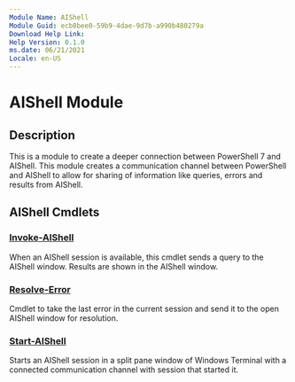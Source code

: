 ```yaml
---
Module Name: AIShell
Module Guid: ecb8bee0-59b9-4dae-9d7b-a990b480279a
Download Help Link:
Help Version: 0.1.0
ms.date: 06/21/2021
Locale: en-US
---
```


# AIShell Module

## Description

This is a module to create a deeper connection between PowerShell 7 and AIShell. This module creates a
communication channel between PowerShell and AIShell to allow for sharing of information like queries,
errors and results from AIShell.

## AIShell Cmdlets

### [Invoke-AIShell](Invoke-AIShell.md)

When an AIShell session is available, this cmdlet sends a query to the AIShell window. Results are shown
in the AIShell window.

### [Resolve-Error](Resolve-Error.md)

Cmdlet to take the last error in the current session and send it to the open AIShell window for
resolution.

### [Start-AIShell](Start-AIShell.md)

Starts an AIShell session in a split pane window of Windows Terminal with a connected communication
channel with session that started it.

